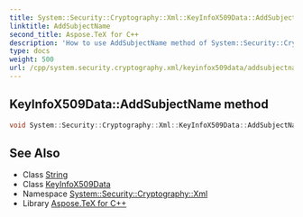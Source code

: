 ```yaml
---
title: System::Security::Cryptography::Xml::KeyInfoX509Data::AddSubjectName method
linktitle: AddSubjectName
second_title: Aspose.TeX for C++
description: 'How to use AddSubjectName method of System::Security::Cryptography::Xml::KeyInfoX509Data class in C++.'
type: docs
weight: 500
url: /cpp/system.security.cryptography.xml/keyinfox509data/addsubjectname/
---
```

## KeyInfoX509Data::AddSubjectName method




```cpp
void System::Security::Cryptography::Xml::KeyInfoX509Data::AddSubjectName(String subjectName)
```

## See Also

* Class [String](../../../system/string/)
* Class [KeyInfoX509Data](../)
* Namespace [System::Security::Cryptography::Xml](../../)
* Library [Aspose.TeX for C++](../../../)

